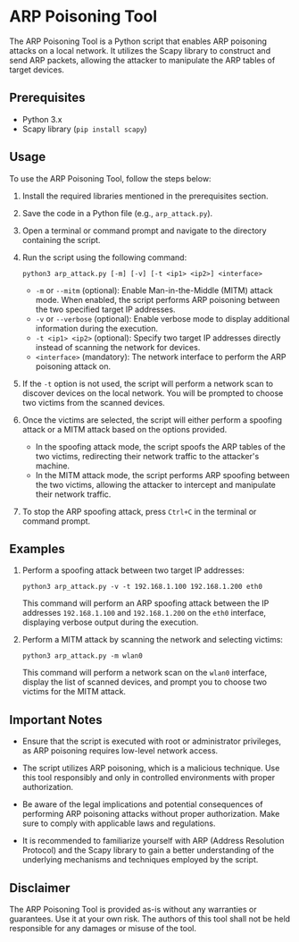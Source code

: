# ARP Poisoning Tool

The ARP Poisoning Tool is a Python script that enables ARP poisoning attacks on a local network. It utilizes the Scapy library to construct and send ARP packets, allowing the attacker to manipulate the ARP tables of target devices.

## Prerequisites

- Python 3.x
- Scapy library (`pip install scapy`)

## Usage

To use the ARP Poisoning Tool, follow the steps below:

1. Install the required libraries mentioned in the prerequisites section.

2. Save the code in a Python file (e.g., `arp_attack.py`).

3. Open a terminal or command prompt and navigate to the directory containing the script.

4. Run the script using the following command:

   ```
   python3 arp_attack.py [-m] [-v] [-t <ip1> <ip2>] <interface>
   ```

   - `-m` or `--mitm` (optional): Enable Man-in-the-Middle (MITM) attack mode. When enabled, the script performs ARP poisoning between the two specified target IP addresses.
   - `-v` or `--verbose` (optional): Enable verbose mode to display additional information during the execution.
   - `-t <ip1> <ip2>` (optional): Specify two target IP addresses directly instead of scanning the network for devices.
   - `<interface>` (mandatory): The network interface to perform the ARP poisoning attack on.

5. If the `-t` option is not used, the script will perform a network scan to discover devices on the local network. You will be prompted to choose two victims from the scanned devices.

6. Once the victims are selected, the script will either perform a spoofing attack or a MITM attack based on the options provided.

   - In the spoofing attack mode, the script spoofs the ARP tables of the two victims, redirecting their network traffic to the attacker's machine.
   - In the MITM attack mode, the script performs ARP spoofing between the two victims, allowing the attacker to intercept and manipulate their network traffic.

7. To stop the ARP spoofing attack, press `Ctrl+C` in the terminal or command prompt.

## Examples

1. Perform a spoofing attack between two target IP addresses:

   ```
   python3 arp_attack.py -v -t 192.168.1.100 192.168.1.200 eth0
   ```

   This command will perform an ARP spoofing attack between the IP addresses `192.168.1.100` and `192.168.1.200` on the `eth0` interface, displaying verbose output during the execution.

2. Perform a MITM attack by scanning the network and selecting victims:

   ```
   python3 arp_attack.py -m wlan0
   ```

   This command will perform a network scan on the `wlan0` interface, display the list of scanned devices, and prompt you to choose two victims for the MITM attack.

## Important Notes

- Ensure that the script is executed with root or administrator privileges, as ARP poisoning requires low-level network access.

- The script utilizes ARP poisoning, which is a malicious technique. Use this tool responsibly and only in controlled environments with proper authorization.

- Be aware of the legal implications and potential consequences of performing ARP poisoning attacks without proper authorization. Make sure to comply with applicable laws and regulations.

- It is recommended to familiarize yourself with ARP (Address Resolution Protocol) and the Scapy library to gain a better understanding of the underlying mechanisms and techniques employed by the script.

## Disclaimer

The ARP Poisoning Tool is provided as-is without any warranties or guarantees. Use it at your own risk. The authors of this tool shall not be held responsible for any damages or misuse of the tool.